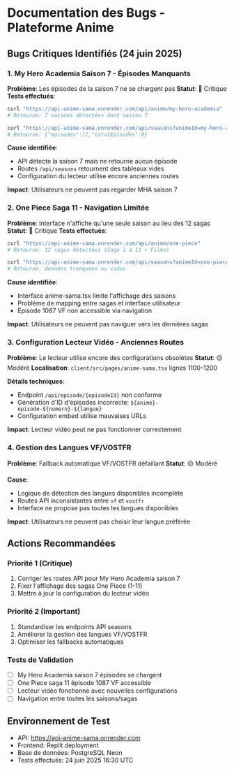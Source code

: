 # Documentation des Bugs - Plateforme Anime

## Bugs Critiques Identifiés (24 juin 2025)

### 1. My Hero Academia Saison 7 - Épisodes Manquants
**Problème**: Les épisodes de la saison 7 ne se chargent pas
**Statut**: 🔴 Critique
**Tests effectués**:
```bash
curl "https://api-anime-sama.onrender.com/api/anime/my-hero-academia"
# Retourne: 7 saisons détectées dont saison 7

curl "https://api-anime-sama.onrender.com/api/seasons?animeId=my-hero-academia&season=7&language=vostfr"
# Retourne: {"episodes":[],"totalEpisodes":0}
```

**Cause identifiée**: 
- API détecte la saison 7 mais ne retourne aucun épisode
- Routes `/api/seasons` retournent des tableaux vides
- Configuration du lecteur utilise encore anciennes routes

**Impact**: Utilisateurs ne peuvent pas regarder MHA saison 7

### 2. One Piece Saga 11 - Navigation Limitée
**Problème**: Interface n'affiche qu'une seule saison au lieu des 12 sagas
**Statut**: 🔴 Critique
**Tests effectués**:
```bash
curl "https://api-anime-sama.onrender.com/api/anime/one-piece"
# Retourne: 12 sagas détectées (Saga 1 à 11 + Films)

curl "https://api-anime-sama.onrender.com/api/seasons?animeId=one-piece&season=11&language=vf"
# Retourne: données tronquées ou vides
```

**Cause identifiée**:
- Interface anime-sama.tsx limite l'affichage des saisons
- Problème de mapping entre sagas et interface utilisateur
- Épisode 1087 VF non accessible via navigation

**Impact**: Utilisateurs ne peuvent pas naviguer vers les dernières sagas

### 3. Configuration Lecteur Vidéo - Anciennes Routes
**Problème**: Le lecteur utilise encore des configurations obsolètes
**Statut**: 🟡 Modéré
**Localisation**: `client/src/pages/anime-sama.tsx` lignes 1100-1200

**Détails techniques**:
- Endpoint `/api/episode/{episodeId}` non conforme
- Génération d'ID d'épisodes incorrecte: `${anime}-episode-${numero}-${langue}`
- Configuration embed utilise mauvaises URLs

**Impact**: Lecteur vidéo peut ne pas fonctionner correctement

### 4. Gestion des Langues VF/VOSTFR
**Problème**: Fallback automatique VF/VOSTFR défaillant
**Statut**: 🟡 Modéré

**Cause**:
- Logique de détection des langues disponibles incomplète
- Routes API inconsistantes entre `vf` et `vostfr`
- Interface ne propose pas toutes les langues disponibles

**Impact**: Utilisateurs ne peuvent pas choisir leur langue préférée

## Actions Recommandées

### Priorité 1 (Critique)
1. Corriger les routes API pour My Hero Academia saison 7
2. Fixer l'affichage des sagas One Piece (1-11)
3. Mettre à jour la configuration du lecteur vidéo

### Priorité 2 (Important)
1. Standardiser les endpoints API seasons
2. Améliorer la gestion des langues VF/VOSTFR
3. Optimiser les fallbacks automatiques

### Tests de Validation
- [ ] My Hero Academia saison 7 épisodes se chargent
- [ ] One Piece saga 11 épisode 1087 VF accessible
- [ ] Lecteur vidéo fonctionne avec nouvelles configurations
- [ ] Navigation entre toutes les saisons/sagas

## Environnement de Test
- API: https://api-anime-sama.onrender.com
- Frontend: Replit deployment
- Base de données: PostgreSQL Neon
- Tests effectués: 24 juin 2025 16:30 UTC
